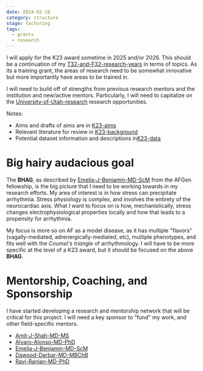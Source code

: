 ```yaml
---
date: 2024-02-10
category: structure
stage: factoring
tags:
  - grants
  - research
---
```


I will apply for the K23 award sometime in 2025 and/or 2026. 
This should be a continuation of my [T32-and-F32-research-years](T32-and-F32-research-years.md) in terms of topics. 
As its a training grant, the areas of research need to be somewhat innovative but more importantly have areas to be trained in.

I will need to build off of strengths from previous research mentors and the institution and new/active mentors. 
Particularly, I will need to capitalize on the [University-of-Utah-research](University-of-Utah-research.md) research opportunities.

Notes: 
- Aims and drafts of aims are in [K23-aims](K23-aims.md)
- Relevant literature for review in [K23-background](K23-background.md) 
- Potential dataset information and descriptions in[K23-data](K23-data.md)

# Big hairy audacious goal

The __BHAG__, as described by [Emelia-J-Benjamin-MD-ScM](Emelia-J-Benjamin-MD-ScM.md) from the AFGen fellowship, is the big picture that I need to be working towards in my research efforts.
My area of interest is in how stress can precipitate arrhythmia.
Stress physiology is complex, and involves the entirety of the neurocardiac axis. 
What I want to focus on is how, mechanistically, stress changes electrophysiological properties locally and how that leads to a propensity for arrhythmia.

My focus is more so on AF as a model disease, as it has multiple "flavors" (vagally-mediated, adrenergically-mediated, etc), multiple phenotypes, and fits well with the *Coumel's triangle* of arrhythmology.
I will have to be more specific at the level of a K23 award, but it should be focused on the above __BHAG__.

# Mentorship, Coaching, and Sponsorship

I have started developing a research and mentorship network that will be critical for this project. I will need a key sponsor to "fund" my work, and other field-specific mentors.

- [Amit-J-Shah-MD-MS](Amit-J-Shah-MD-MS.md) 
- [Alvaro-Alonso-MD-PhD](Alvaro-Alonso-MD-PhD.md)
- [Emelia-J-Benjamin-MD-ScM](Emelia-J-Benjamin-MD-ScM.md)
- [Dawood-Darbar-MD-MBChB](Dawood-Darbar-MD-MBChB.md)
- [Ravi-Ranjan-MD-PhD](Ravi-Ranjan-MD-PhD.md)

